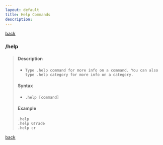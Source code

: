 ```yaml
---
layout: default
title: Help Commands
description:
---
```


[back](./commands)

### /help
>#### Description
>    * `Type .help command for more info on a command. You can also type .help category for more info on a category.`
>
>#### Syntax
>    * `.help [command]`
>
>#### Example
>
>    ```
>    .help
>    .help GTrade
>    .help cr
>    ```

[back](./commands)
